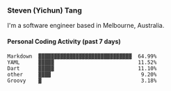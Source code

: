 ### Steven (Yichun) Tang

I'm a software engineer based in Melbourne, Australia.

#### Personal Coding Activity (past 7 days)
```
Markdown  ▓▓▓▓▓▓▓▓▓▓▓▓▓▓▓▓▓▓▓▓▓▓▓▓▓▓▓▓▓▓  64.99%
YAML      ▓▓▓▓▓                           11.52%
Dart      ▓▓▓▓▓                           11.10%
other     ▓▓▓▓                             9.20%
Groovy    ▓                                3.18%
```
